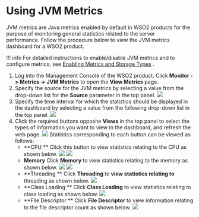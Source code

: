 # Using JVM Metrics

JVM metrics are Java metrics enabled by default in WSO2 products for the purpose of monitoring general statistics related to the server performance. Follow the procedure below to view the JVM metrics dashboard for a WSO2 product.

!!! info
For detailed instructions to enable/disable JVM metrics and to configure metrics, see [Enabling Metrics and Storage Types](_Enabling_Metrics_and_Storage_Types_) .


1.  Log into the Management Console of the WSO2 product. Click **Monitor -&gt; Metrics -&gt; JVM Metrics** to open the **View Metrics** page.
2.  Specify the source for the JVM metrics by selecting a value from the drop-down list for the **Source** parameter in the top panel.
    ![]({{base_path}}/assets/attachments/103335175/103335185.png)
3.  Specify the time interval for which the statistics should be displayed in the dashboard by selecting a value from the following drop-down list in the top panel.
    ![]({{base_path}}/assets/attachments/103335175/103335184.png)
4.  Click the required buttons opposite **Views** in the top panel to select the types of information you want to view in the dashboard, and refresh the web page.
    ![]({{base_path}}/assets/attachments/103335175/103335183.png) Statistics corresponding to each button can be viewed as follows:
    -   **CPU
        ** Click this button to view statistics relating to the CPU as shown below.
        ![]({{base_path}}/assets/attachments/103335175/103335182.png)
        ![]({{base_path}}/assets/attachments/103335175/103335181.png)
    -   **Memory**
        Click **Memory** to view statistics relating to the memory as shown below.
        ![]({{base_path}}/assets/attachments/103335175/103335180.png) ![]({{base_path}}/assets/attachments/103335175/103335179.png)
    -   **Threading
        ** Click **Threading** to **view statistics relating to** threading as shown below.
        ![]({{base_path}}/assets/attachments/103335175/103335178.png)
    -   **Class Loading
        ** Click **Class Loading** to view statistics relating to class loading as shown below.
        ![]({{base_path}}/assets/attachments/103335175/103335177.png)
    -   **File Descriptor
        ** Click **File Descriptor** to view information relating to the file descriptor count as shown below.
        ![]({{base_path}}/assets/attachments/103335175/103335176.png)

